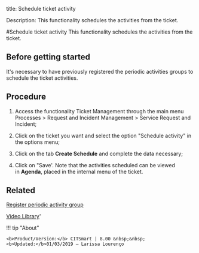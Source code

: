 title:  Schedule ticket activity
 
Description: This functionality schedules the activities from the ticket.
 
#Schedule ticket activity
This functionality schedules the activities from the ticket.

Before getting started
--------------------------

It's necessary to have previously registered the periodic activities groups to
schedule the ticket activities.

Procedure
-------------

1.  Access the functionality Ticket Management through the main menu Processes
    \> Request and Incident Management \> Service Request and Incident;

2.  Click on the ticket you want and select the option "Schedule activity" in
    the options menu;

3.  Click on the tab **Create Schedule** and complete the data necessary;

4.  Click on "Save'. Note that the activities scheduled can be viewed
    in **Agenda**, placed in the internal menu of the ticket.

Related
-----------

[Register periodic activity group](/en-us/citsmart-platform-8/additional-features/automation-of-operation/configuration/periodic-activity-group.html)

<i class='fa fa-youtube-play  fa-2x' style='color:#97ce17;vertical-align: middle;'> </i> [Video Library](https://www.youtube.com/playlist?list=PLB5qK2uzf2RNrJnhiXj3dbmgsm9-quhfz)'

!!! tip "About"

    <b>Product/Version:</b> CITSmart | 8.00 &nbsp;&nbsp;
    <b>Updated:</b>01/03/2019 – Larissa Lourenço


